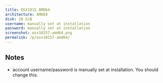 ```yaml
---
title: OSX1015 AMD64
architecture: AMD64
disk: 20 GiB
username: manually set at installation
password: manually set at installation
screenshot: osx10157-amd64.png
permalink: /p/osx10157-amd64/
---
```

## Notes
* account username/password is manually set at installation. You should change this.